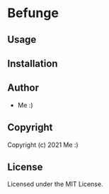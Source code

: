# Befunge

## Usage

## Installation

## Author

* Me :)

## Copyright

Copyright (c) 2021 Me :)

## License

Licensed under the MIT License.
